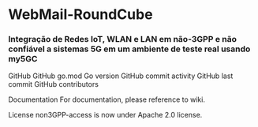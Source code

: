 # WebMail-RoundCube
### Integração de Redes IoT, WLAN e LAN em não-3GPP e não confiável a sistemas 5G em um ambiente de teste real usando my5GC

GitHub GitHub go.mod Go version GitHub commit activity GitHub last commit GitHub contributors

Documentation
For documentation, please reference to wiki.

License
non3GPP-access is now under Apache 2.0 license.
